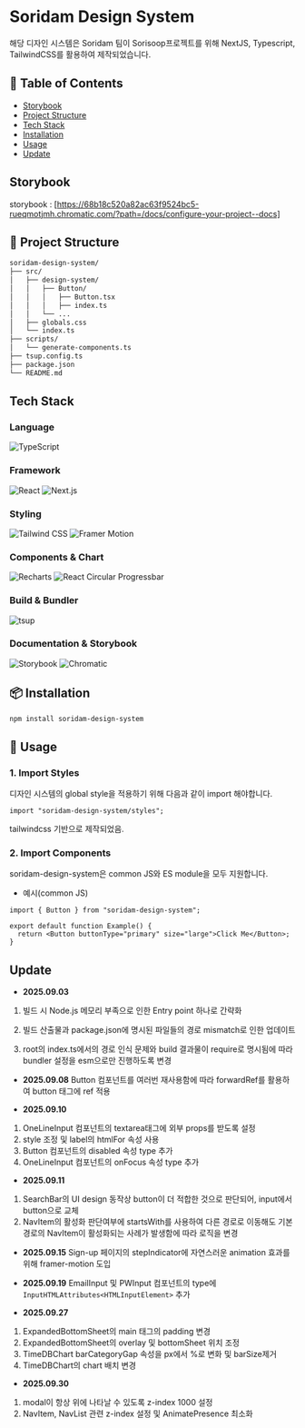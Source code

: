 # Soridam Design System
해당 디자인 시스템은 Soridam 팀이 Sorisoop프로젝트를 위해 NextJS, Typescript, TailwindCSS를 활용하여 제작되었습니다.

## 📖 Table of Contents
- [Storybook](#storybook)
- [Project Structure](#-project-structure)
- [Tech Stack](#tech-stack)
- [Installation](#-installation)
- [Usage](#-usage)
- [Update](#update)

## Storybook
storybook : [https://68b18c520a82ac63f9524bc5-rueqmotjmh.chromatic.com/?path=/docs/configure-your-project--docs]


## 📂 Project Structure

```bash
soridam-design-system/
├── src/
│   ├── design-system/
│   │   ├── Button/
│   │   │   ├── Button.tsx
│   │   │   ├── index.ts
│   │   └── ...
│   ├── globals.css
│   └── index.ts
├── scripts/
│   └── generate-components.ts
├── tsup.config.ts
├── package.json
└── README.md
```


## Tech Stack
### Language
![TypeScript](https://img.shields.io/badge/TypeScript-3178C6?style=for-the-badge&logo=typescript&logoColor=white)

### Framework
![React](https://img.shields.io/badge/React-61DAFB?style=for-the-badge&logo=react&logoColor=black)
![Next.js](https://img.shields.io/badge/Next.js-000000?style=for-the-badge&logo=next.js&logoColor=white)

### Styling
![Tailwind CSS](https://img.shields.io/badge/Tailwind_CSS-38B2AC?style=for-the-badge&logo=tailwind-css&logoColor=white)
![Framer Motion](https://img.shields.io/badge/Framer_Motion-0055FF?style=for-the-badge&logo=framer&logoColor=white)

### Components & Chart
![Recharts](https://img.shields.io/badge/Recharts-FF4F00?style=for-the-badge&logo=Recharts&logoColor=white)
![React Circular Progressbar](https://img.shields.io/badge/React_Circular_Progressbar-FF2C2C?style=for-the-badge)

### Build & Bundler
![tsup](https://img.shields.io/badge/tsup-000000?style=for-the-badge&logo=webpack&logoColor=white)

### Documentation & Storybook
![Storybook](https://img.shields.io/badge/Storybook-FF4785?style=for-the-badge&logo=storybook&logoColor=white)
![Chromatic](https://img.shields.io/badge/Chromatic-FF4785?style=for-the-badge&logo=chromatic&logoColor=white)


## 📦 Installation

```bash
npm install soridam-design-system
```


## 🚀 Usage
### 1. Import Styles
디자인 시스템의 global style을 적용하기 위해 다음과 같이 import 해야합니다.
```tsx
import "soridam-design-system/styles";
```
tailwindcss 기반으로 제작되었음.

### 2. Import Components
soridam-design-system은 common JS와 ES module을 모두 지원합니다.

- 예시(common JS)
```tsx
import { Button } from "soridam-design-system";

export default function Example() {
  return <Button buttonType="primary" size="large">Click Me</Button>;
}
```


## Update
- **2025.09.03**
1. 빌드 시 Node.js 메모리 부족으로 인한 Entry point 하나로 간략화

2. 빌드 산출물과 package.json에 명시된 파일들의 경로 mismatch로 인한 업데이트

3. root의 index.ts에서의 경로 인식 문제와 build 결과물이 require로 명시됨에 따라 bundler 설정을 esm으로만 진행하도록 변경


- **2025.09.08**
Button 컴포넌트를 여러번 재사용함에 따라 forwardRef를 활용하여 button 태그에 ref 적용

- **2025.09.10**
1. OneLineInput 컴포넌트의 textarea태그에 외부 props를 받도록 설정
2. style 조정 및 label의 htmlFor 속성 사용
3. Button 컴포넌트의 disabled 속성 type 추가
4. OneLineInput 컴포넌트의 onFocus 속성 type 추가

- **2025.09.11**
1. SearchBar의 UI design 동작상 button이 더 적합한 것으로 판단되어, input에서 button으로 교체
2. NavItem의 활성화 판단여부에 startsWith를 사용하여 다른 경로로 이동해도 기본경로의 NavItem이 활성화되는 사례가 발생함에 따라 로직을 변경

- **2025.09.15**
Sign-up 페이지의 stepIndicator에 자연스러운 animation 효과를 위해 framer-motion 도입

- **2025.09.19**
EmailInput 및 PWInput 컴포넌트의 type에 `InputHTMLAttributes<HTMLInputElement>` 추가

- **2025.09.27**
1. ExpandedBottomSheet의 main 태그의 padding 변경
2. ExpandedBottomSheet의 overlay 및 bottomSheet 위치 조정
3. TimeDBChart barCategoryGap 속성을 px에서 %로 변화 및 barSize제거
4. TimeDBChart의 chart 배치 변경

- **2025.09.30**
1. modal이 항상 위에 나타날 수 있도록 z-index 1000 설정
2. NavItem, NavList 관련 z-index 설정 및 AnimatePresence 최소화